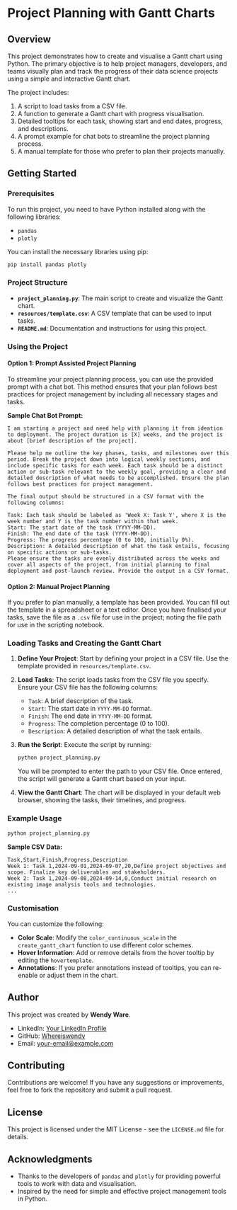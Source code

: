 # Project Planning with Gantt Charts

## Overview

This project demonstrates how to create and visualise a Gantt chart using Python. The primary objective is to help project managers, developers, and teams visually plan and track the progress of their data science projects using a simple and interactive Gantt chart.

The project includes:
1. A script to load tasks from a CSV file.
2. A function to generate a Gantt chart with progress visualisation.
3. Detailed tooltips for each task, showing start and end dates, progress, and descriptions.
4. A prompt example for chat bots to streamline the project planning process.
5. A manual template for those who prefer to plan their projects manually.

## Getting Started

### Prerequisites

To run this project, you need to have Python installed along with the following libraries:
- `pandas`
- `plotly`

You can install the necessary libraries using pip:

```bash
pip install pandas plotly
```

### Project Structure

- **`project_planning.py`**: The main script to create and visualize the Gantt chart.
- **`resources/template.csv`**: A CSV template that can be used to input tasks.
- **`README.md`**: Documentation and instructions for using this project.

### Using the Project

#### **Option 1: Prompt Assisted Project Planning**

To streamline your project planning process, you can use the provided prompt with a chat bot. This method ensures that your plan follows best practices for project management by including all necessary stages and tasks.

**Sample Chat Bot Prompt:**

```
I am starting a project and need help with planning it from ideation to deployment. The project duration is [X] weeks, and the project is about [brief description of the project].

Please help me outline the key phases, tasks, and milestones over this period. Break the project down into logical weekly sections, and include specific tasks for each week. Each task should be a distinct action or sub-task relevant to the weekly goal, providing a clear and detailed description of what needs to be accomplished. Ensure the plan follows best practices for project management.

The final output should be structured in a CSV format with the following columns:

Task: Each task should be labeled as 'Week X: Task Y', where X is the week number and Y is the task number within that week.
Start: The start date of the task (YYYY-MM-DD).
Finish: The end date of the task (YYYY-MM-DD).
Progress: The progress percentage (0 to 100, initially 0%).
Description: A detailed description of what the task entails, focusing on specific actions or sub-tasks.
Please ensure the tasks are evenly distributed across the weeks and cover all aspects of the project, from initial planning to final deployment and post-launch review. Provide the output in a CSV format.
```

#### **Option 2: Manual Project Planning**

If you prefer to plan manually, a template has been provided. You can fill out the template in a spreadsheet or a text editor. Once you have finalised your tasks, save the file as a `.csv` file for use in the project; noting the file path for use in the scripting notebook.

### Loading Tasks and Creating the Gantt Chart

1. **Define Your Project**: Start by defining your project in a CSV file. Use the template provided in `resources/template.csv`.

2. **Load Tasks**: The script loads tasks from the CSV file you specify. Ensure your CSV file has the following columns:
   - `Task`: A brief description of the task.
   - `Start`: The start date in `YYYY-MM-DD` format.
   - `Finish`: The end date in `YYYY-MM-DD` format.
   - `Progress`: The completion percentage (0 to 100).
   - `Description`: A detailed description of what the task entails.

3. **Run the Script**: Execute the script by running:

    ```bash
    python project_planning.py
    ```

    You will be prompted to enter the path to your CSV file. Once entered, the script will generate a Gantt chart based on your input.

4. **View the Gantt Chart**: The chart will be displayed in your default web browser, showing the tasks, their timelines, and progress.

### Example Usage

```python
python project_planning.py
```

**Sample CSV Data:**
```csv
Task,Start,Finish,Progress,Description
Week 1: Task 1,2024-09-01,2024-09-07,20,Define project objectives and scope. Finalize key deliverables and stakeholders.
Week 2: Task 1,2024-09-08,2024-09-14,0,Conduct initial research on existing image analysis tools and technologies.
...
```

### Customisation

You can customize the following:
- **Color Scale**: Modify the `color_continuous_scale` in the `create_gantt_chart` function to use different color schemes.
- **Hover Information**: Add or remove details from the hover tooltip by editing the `hovertemplate`.
- **Annotations**: If you prefer annotations instead of tooltips, you can re-enable or adjust them in the chart.

## Author

This project was created by **Wendy Ware**.

- LinkedIn: [Your LinkedIn Profile](linkedin.com/in/wendy-ware-b474477a)
- GitHub: [Whereiswendy](https://github.com/Whereiswendy)
- Email: [your-email@example.com](wendy.ware2@gmail.com)

## Contributing

Contributions are welcome! If you have any suggestions or improvements, feel free to fork the repository and submit a pull request.

## License

This project is licensed under the MIT License - see the `LICENSE.md` file for details.

## Acknowledgments

- Thanks to the developers of `pandas` and `plotly` for providing powerful tools to work with data and visualisation.
- Inspired by the need for simple and effective project management tools in Python.
